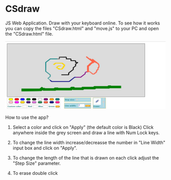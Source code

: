 # CSdraw
JS Web Application. Draw with your keyboard online.
To see how it works you can copy the files "CSdraw.html" and "move.js" to your PC
and open the "CSdraw.html" file.



<img src="https://github.com/EvgeniyJeka/CSdraw/blob/master/CDRAW_2.jpg" alt="Screenshot" width="600" />


How to use the app?

1. Select a color and click on "Apply" (the default color is Black)
   Click anywhere inside the grey screen and draw a line with Num Lock keys.

2. To change the line width increase/decreasse the number in "Line Width" input box and click on "Apply".

3. To change the length of the line that is drawn on each click adjust the "Step Size" parameter.

4. To erase double click



